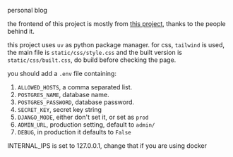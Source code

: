 personal blog

the frontend of this project is mostly from [this project](https://github.com/apvarun/blist-hugo-theme), thanks to the people behind it.

this project uses `uv` as python package manager.
for css, `tailwind` is used, the main file is `static/css/style.css` and the built version is `static/css/built.css`, do build before checking the page.


you should add a `.env` file containing:
1. `ALLOWED_HOSTS`, a comma separated list.
2. `POSTGRES_NAME`, database name.
3. `POSTGRES_PASSWORD`, database password.
4. `SECRET_KEY`, secret key string
5. `DJANGO_MODE`, either don't set it, or set as `prod`
6. `ADMIN_URL`, production setting, default to `admin/`
7. `DEBUG`, in production it defaults to `False`

INTERNAL_IPS is set to 127.0.0.1, change that if you are using docker
